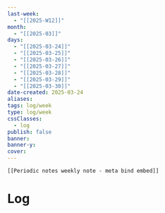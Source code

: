 ```yaml
---
last-week: 
  - "[[2025-W12]]"
month: 
  - "[[2025-03]]"
days: 
  - "[[2025-03-24]]"
  - "[[2025-03-25]]"
  - "[[2025-03-26]]"
  - "[[2025-03-27]]"
  - "[[2025-03-28]]"
  - "[[2025-03-29]]"
  - "[[2025-03-30]]"
date-created: 2025-03-24
aliases: 
tags: log/week
type: log/week
cssClasses:
  - log
publish: false
banner: 
banner-y: 
cover: 
---
```


```meta-bind-embed
[[Periodic notes weekly note - meta bind embed]]
```

# Log